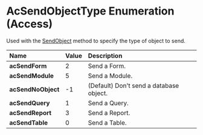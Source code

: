 
# AcSendObjectType Enumeration (Access)

Used with the  [SendObject](881004c6-2dd7-55f1-2a16-2d28034125a8.md) method to specify the type of object to send.



|**Name**|**Value**|**Description**|
|:-----|:-----|:-----|
| **acSendForm**|2|Send a Form.|
| **acSendModule**|5|Send a Module.|
| **acSendNoObject**|-1|(Default) Don't send a database object.|
| **acSendQuery**|1|Send a Query.|
| **acSendReport**|3|Send a Report.|
| **acSendTable**|0|Send a Table.|
